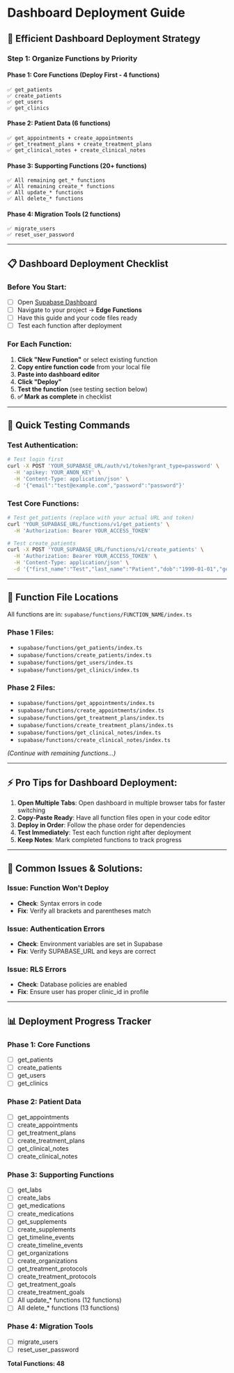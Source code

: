 # Dashboard Deployment Guide

## 🚀 **Efficient Dashboard Deployment Strategy**

### **Step 1: Organize Functions by Priority**

#### **Phase 1: Core Functions (Deploy First - 4 functions)**
```
✅ get_patients
✅ create_patients  
✅ get_users
✅ get_clinics
```

#### **Phase 2: Patient Data (6 functions)**
```
✅ get_appointments + create_appointments
✅ get_treatment_plans + create_treatment_plans
✅ get_clinical_notes + create_clinical_notes
```

#### **Phase 3: Supporting Functions (20+ functions)**
```
✅ All remaining get_* functions
✅ All remaining create_* functions
✅ All update_* functions
✅ All delete_* functions
```

#### **Phase 4: Migration Tools (2 functions)**
```
✅ migrate_users
✅ reset_user_password
```

---

## 📋 **Dashboard Deployment Checklist**

### **Before You Start:**
- [ ] Open [Supabase Dashboard](https://supabase.com/dashboard)
- [ ] Navigate to your project → **Edge Functions**
- [ ] Have this guide and your code files ready
- [ ] Test each function after deployment

### **For Each Function:**

1. **Click "New Function"** or select existing function
2. **Copy entire function code** from your local file
3. **Paste into dashboard editor**
4. **Click "Deploy"**
5. **Test the function** (see testing section below)
6. **✅ Mark as complete** in checklist

---

## 🧪 **Quick Testing Commands**

### **Test Authentication:**
```bash
# Test login first
curl -X POST 'YOUR_SUPABASE_URL/auth/v1/token?grant_type=password' \
  -H 'apikey: YOUR_ANON_KEY' \
  -H 'Content-Type: application/json' \
  -d '{"email":"test@example.com","password":"password"}'
```

### **Test Core Functions:**
```bash
# Test get_patients (replace with your actual URL and token)
curl 'YOUR_SUPABASE_URL/functions/v1/get_patients' \
  -H 'Authorization: Bearer YOUR_ACCESS_TOKEN'

# Test create_patients
curl -X POST 'YOUR_SUPABASE_URL/functions/v1/create_patients' \
  -H 'Authorization: Bearer YOUR_ACCESS_TOKEN' \
  -H 'Content-Type: application/json' \
  -d '{"first_name":"Test","last_name":"Patient","dob":"1990-01-01","gender":"Male"}'
```

---

## 📁 **Function File Locations**

All functions are in: `supabase/functions/FUNCTION_NAME/index.ts`

### **Phase 1 Files:**
- `supabase/functions/get_patients/index.ts`
- `supabase/functions/create_patients/index.ts`
- `supabase/functions/get_users/index.ts`
- `supabase/functions/get_clinics/index.ts`

### **Phase 2 Files:**
- `supabase/functions/get_appointments/index.ts`
- `supabase/functions/create_appointments/index.ts`
- `supabase/functions/get_treatment_plans/index.ts`
- `supabase/functions/create_treatment_plans/index.ts`
- `supabase/functions/get_clinical_notes/index.ts`
- `supabase/functions/create_clinical_notes/index.ts`

*(Continue with remaining functions...)*

---

## ⚡ **Pro Tips for Dashboard Deployment:**

1. **Open Multiple Tabs**: Open dashboard in multiple browser tabs for faster switching
2. **Copy-Paste Ready**: Have all function files open in your code editor
3. **Deploy in Order**: Follow the phase order for dependencies
4. **Test Immediately**: Test each function right after deployment
5. **Keep Notes**: Mark completed functions to track progress

---

## 🚨 **Common Issues & Solutions:**

### **Issue: Function Won't Deploy**
- **Check**: Syntax errors in code
- **Fix**: Verify all brackets and parentheses match

### **Issue: Authentication Errors**
- **Check**: Environment variables are set in Supabase
- **Fix**: Verify SUPABASE_URL and keys are correct

### **Issue: RLS Errors**
- **Check**: Database policies are enabled
- **Fix**: Ensure user has proper clinic_id in profile

---

## 📊 **Deployment Progress Tracker**

### **Phase 1: Core Functions**
- [ ] get_patients
- [ ] create_patients
- [ ] get_users  
- [ ] get_clinics

### **Phase 2: Patient Data**
- [ ] get_appointments
- [ ] create_appointments
- [ ] get_treatment_plans
- [ ] create_treatment_plans
- [ ] get_clinical_notes
- [ ] create_clinical_notes

### **Phase 3: Supporting Functions**
- [ ] get_labs
- [ ] create_labs
- [ ] get_medications
- [ ] create_medications
- [ ] get_supplements
- [ ] create_supplements
- [ ] get_timeline_events
- [ ] create_timeline_events
- [ ] get_organizations
- [ ] create_organizations
- [ ] get_treatment_protocols
- [ ] create_treatment_protocols
- [ ] get_treatment_goals
- [ ] create_treatment_goals
- [ ] All update_* functions (12 functions)
- [ ] All delete_* functions (13 functions)

### **Phase 4: Migration Tools**
- [ ] migrate_users
- [ ] reset_user_password

**Total Functions: 48**